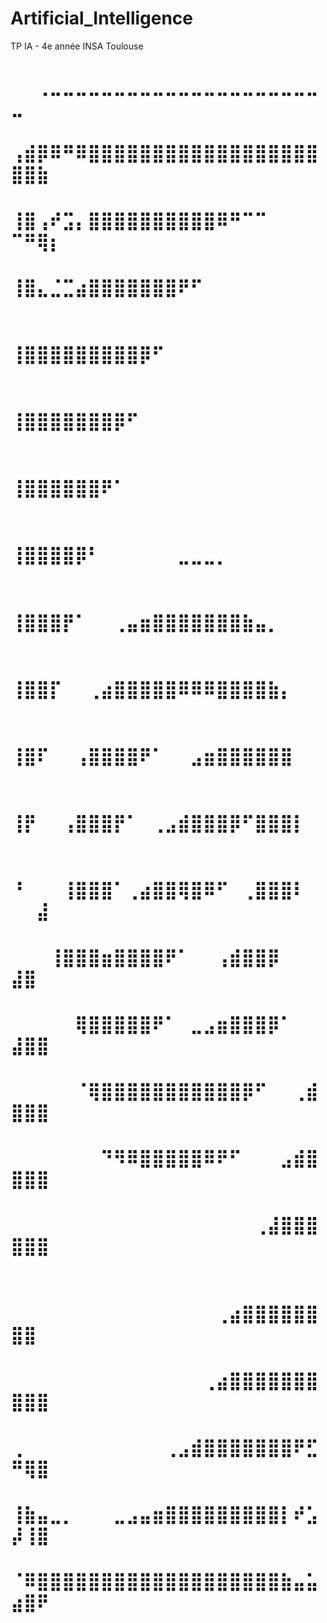 # Artificial_Intelligence
TP IA - 4e année INSA Toulouse

# ⠀⠀⢀⣀⣀⣀⣀⣀⣀⣀⣀⣀⣀⣀⣀⣀⣀⣀⣀⣀⣀⣀⣀⣀⣀⠀⠀⠀
# ⢠⣾⡿⠿⠛⠿⣿⣿⣿⣿⣿⣿⣿⣿⣿⣿⣿⣿⣿⣿⣿⣿⣿⣿⣿⣿⣷⠀
# ⢸⣿⢠⠞⣩⡄⣿⣿⣿⣿⣿⣿⣿⣿⣿⣿⠿⠛⠉⠉⠀⠀⠀⠀⠉⠛⢿⡆
# ⢸⣿⣄⣈⣉⣴⣿⣿⣿⣿⣿⣿⣿⠟⠋⠀⠀⠀⠀⠀⠀⠀⠀⠀⠀⠀⠀⠀
# ⢸⣿⣿⣿⣿⣿⣿⣿⣿⣿⡿⠋⠀⠀⠀⠀⠀⠀⠀⠀⠀⠀⠀⠀⠀⠀⠀⠀
# ⢸⣿⣿⣿⣿⣿⣿⣿⡿⠋⠀⠀⠀⠀⠀⠀⠀⠀⠀⠀⠀⠀⠀⠀⠀⠀⠀⠀
# ⢸⣿⣿⣿⣿⣿⣿⠟⠁⠀⠀⠀⠀⠀⠀⠀⠀⠀⠀⠀⠀⠀⠀⠀⠀⠀⠀⠀
# ⢸⣿⣿⣿⣿⡿⠃⠀⠀⠀⠀⠀⠀⣀⣀⣀⡀⠀⠀⠀⠀⠀⠀⠀⠀⠀⠀⠀
# ⢸⣿⣿⣿⡟⠁⠀⠀⢀⣤⣶⣿⣿⣿⣿⣿⣿⣿⣷⣤⡀⠀⠀⠀⠀⠀⠀⠀
# ⢸⣿⣿⡏⠀⠀⢀⣴⣿⣿⣿⣿⣿⠿⠿⠿⣿⣿⣿⣿⣷⡄⠀⠀⠀⠀⠀⠀
# ⢸⣿⠏⠀⠀⢠⣿⣿⣿⣿⠟⠁⠀⠀⣠⣶⣿⣿⣿⣿⣿⣿⠀⠀⠀⠀⠀⠀
# ⢸⡟⠀⠀⢠⣿⣿⣿⡟⠁⠀⢀⣠⣾⣿⣿⣿⡿⠋⣿⣿⣿⡇⠀⠀⠀⠀⠀
# ⠘⠀⠀⠀⢸⣿⣿⣿⠁⢀⣴⣿⣿⢿⣿⠿⠋⠀⢀⣿⣿⣿⠇⠀⠀⠀⣼⠀
#  ⠀⠀⠀⢸⣿⣿⣿⣶⣿⣿⣿⣿⠟⠁⠀⠀⢠⣾⣿⣿⡿⠀⠀⠀⣼⣿⠀
# ⠀⠀⠀⠀⠀⢿⣿⣿⣿⣿⣿⠟⠁⠀⣀⣠⣶⣿⣿⣿⡿⠁⠀⠀⣼⣿⣿⠀
# ⠀⠀⠀⠀⠀⠈⢿⣿⣿⣿⣿⣿⣿⣿⣿⣿⣿⣿⡿⠋⠀⠀⢀⣾⣿⣿⣿⠀
# ⠀⠀⠀⠀⠀⠀⠀⠙⠻⠿⣿⣿⣿⣿⣿⠿⠟⠋⠀⠀⠀⣠⣾⣿⣿⣿⣿⠀
#  ⠀⠀⠀⠀⠀⠀⠀⠀⠀⠀⠀⠀⠀⠀⠀⠀⠀⠀⠀⢀⣼⣿⣿⣿⣿⣿⣿⠀
# ⠀ ⠀⠀⠀⠀⠀⠀⠀⠀⠀⠀⠀⠀⠀⠀⠀⠀⢀⣴⣿⣿⣿⣿⣿⣿⣿⣿⠀
# ⠀⠀⠀⠀⠀⠀⠀⠀⠀⠀⠀⠀⠀⠀⠀⢀⣴⣿⣿⣿⣿⣿⣿⣿⣿⣿⣿⠀
# ⢀⠀⠀⠀⠀⠀⠀⠀⠀⠀⠀⠀⢀⣠⣾⣿⣿⣿⣿⣿⣿⣿⠟⣋⠛⢿⣿⠀
# ⢸⣷⣤⣀⡀⠀⠀⠀⣀⣠⣤⣶⣿⣿⣿⣿⣿⣿⣿⣿⣿⡇⠞⣡⡼⢸⣿⠀
# ⠈⠿⣿⣿⣿⣿⣿⣿⣿⣿⣿⣿⣿⣿⣿⣿⣿⣿⣿⣿⣿⣷⣤⣥⣴⣿⠟⠀
